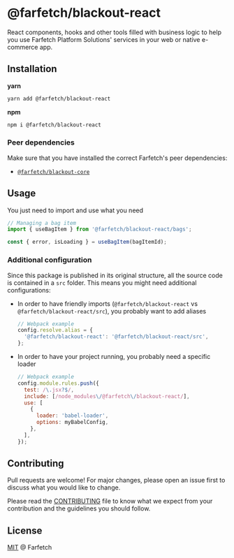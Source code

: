 # @farfetch/blackout-react

React components, hooks and other tools filled with business logic to help you use Farfetch Platform Solutions' services in your web or native e-commerce app.

## Installation

**yarn**

```sh
yarn add @farfetch/blackout-react
```

**npm**

```sh
npm i @farfetch/blackout-react
```

### Peer dependencies

Make sure that you have installed the correct Farfetch's peer dependencies:

- [`@farfetch/blackout-core`](https://www.npmjs.com/package/@farfetch/blackout-core)

## Usage

You just need to import and use what you need

```js
// Managing a bag item
import { useBagItem } from '@farfetch/blackout-react/bags';

const { error, isLoading } = useBagItem(bagItemId);
```

### Additional configuration

Since this package is published in its original structure, all the source code is contained in a `src` folder. This means you might need additional configurations:

- In order to have friendly imports (`@farfetch/blackout-react` vs `@farfetch/blackout-react/src`), you probably want to add aliases

  ```js
  // Webpack example
  config.resolve.alias = {
    '@farfetch/blackout-react': '@farfetch/blackout-react/src',
  };
  ```

- In order to have your project running, you probably need a specific loader
  ```js
  // Webpack example
  config.module.rules.push({
    test: /\.jsx?$/,
    include: [/node_modules\/@farfetch\/blackout-react/],
    use: [
      {
        loader: 'babel-loader',
        options: myBabelConfig,
      },
    ],
  });
  ```

## Contributing

Pull requests are welcome! For major changes, please open an issue first to discuss what you would like to change.

Please read the [CONTRIBUTING](../../CONTRIBUTING.md) file to know what we expect from your contribution and the guidelines you should follow.

## License

[MIT](../../LICENSE) @ Farfetch
